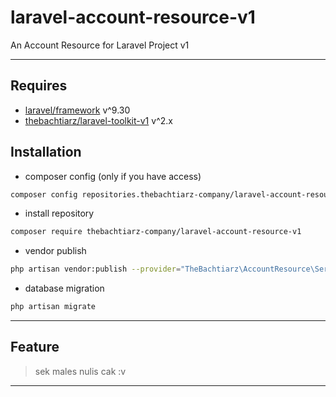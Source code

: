 # laravel-account-resource-v1
An Account Resource for Laravel Project v1

-------
## Requires
- [laravel/framework](https://github.com/laravel/framework/) v^9.30
- [thebachtiarz/laravel-toolkit-v1](https://github.com/thebachtiarz/laravel-toolkit-v1/) v^2.x

## Installation
- composer config (only if you have access)
```bash
composer config repositories.thebachtiarz-company/laravel-account-resource-v1 git git@github.com:thebachtiarz-company/laravel-account-resource-v1.git
```

- install repository
```bash
composer require thebachtiarz-company/laravel-account-resource-v1
```

- vendor publish
```bash
php artisan vendor:publish --provider="TheBachtiarz\AccountResource\ServiceProvider"
```

- database migration
``` bash
php artisan migrate
```

-------
## Feature

> sek males nulis cak :v
-------

